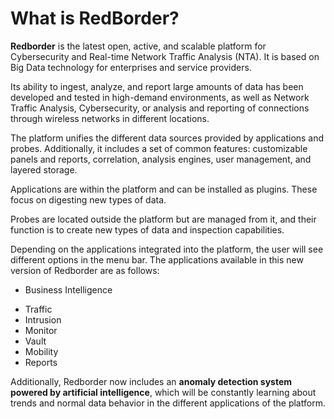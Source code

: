 
# What is RedBorder?

**Redborder** is the latest open, active, and scalable platform for Cybersecurity and Real-time Network Traffic Analysis (NTA). It is based on Big Data technology for enterprises and service providers.

Its ability to ingest, analyze, and report large amounts of data has been developed and tested in high-demand environments, as well as Network Traffic Analysis, Cybersecurity, or analysis and reporting of connections through wireless networks in different locations.

The platform unifies the different data sources provided by applications and probes. Additionally, it includes a set of common features: customizable panels and reports, correlation, analysis engines, user management, and layered storage.

Applications are within the platform and can be installed as plugins. These focus on digesting new types of data.

Probes are located outside the platform but are managed from it, and their function is to create new types of data and inspection capabilities.

Depending on the applications integrated into the platform, the user will see different options in the menu bar. The applications available in this new version of Redborder are as follows:

- Business Intelligence
<!-- - Malware -->
- Traffic
- Intrusion
- Monitor
- Vault
- Mobility
- Reports

Additionally, Redborder now includes an **anomaly detection system powered by artificial intelligence**, which will be constantly learning about trends and normal data behavior in the different applications of the platform.
